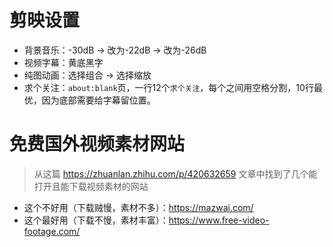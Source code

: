 # 剪映设置
* 背景音乐：-30dB -> 改为-22dB -> 改为-26dB
* 视频字幕：黄底黑字
* 纯图动画：选择组合 -> 选择缩放
* 求个关注：`about:blank`页，一行12个`求个关注`，每个之间用空格分割，10行最优，因为底部需要给字幕留位置。

# 免费国外视频素材网站
> 从这篇 https://zhuanlan.zhihu.com/p/420632659 文章中找到了几个能打开且能下载视频素材的网站
* 这个不好用（下载贼慢，素材不多）：https://mazwai.com/
* 这个最好用（下载不慢，素材丰富）：https://www.free-video-footage.com/
